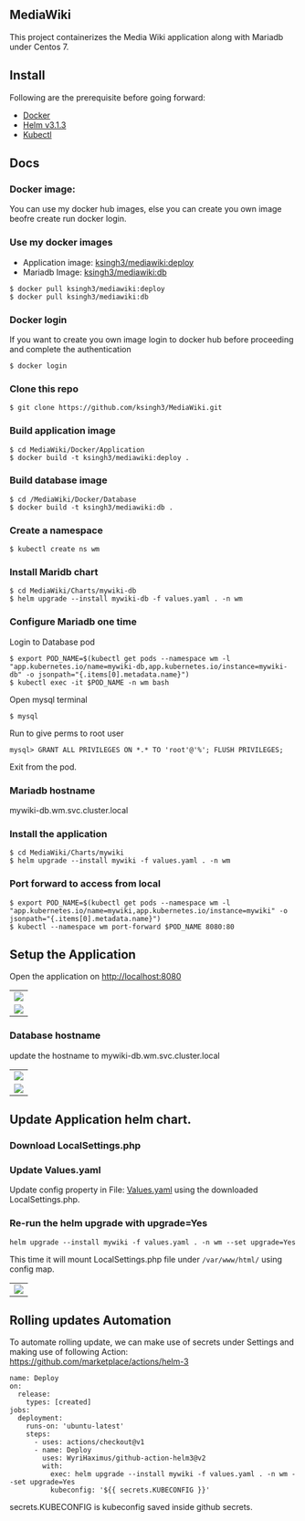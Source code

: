 ## MediaWiki

This project containerizes the Media Wiki application along with Mariadb under Centos 7.

## Install

Following are the prerequisite before going forward:
- [Docker](https://docs.docker.com/engine/install/ubuntu/)
- [Helm v3.1.3](https://helm.sh/docs/intro/install/) 
- [Kubectl](https://kubernetes.io/docs/tasks/tools/install-kubectl/) 

## Docs

### Docker image:
You can use my docker hub images, else you can create you own image beofre create run docker login.

### Use my docker images
- Application image: [ksingh3/mediawiki:deploy](https://hub.docker.com/layers/ksingh3/mediawiki/tags/)
- Mariadb Image: [ksingh3/mediawiki:db](https://hub.docker.com/layers/ksingh3/mediawiki/tags/)

```shell
$ docker pull ksingh3/mediawiki:deploy
$ docker pull ksingh3/mediawiki:db
```

### Docker login
If you want to create you own image login to docker hub before proceeding and complete the authentication

```shell
$ docker login
```
### Clone this repo 
```shell
$ git clone https://github.com/ksingh3/MediaWiki.git
```

### Build application image
```shell
$ cd MediaWiki/Docker/Application
$ docker build -t ksingh3/mediawiki:deploy .
```

### Build database image 
```shell
$ cd /MediaWiki/Docker/Database
$ docker build -t ksingh3/mediawiki:db .
```

### Create a namespace 
```shell
$ kubectl create ns wm
```

### Install Maridb chart
``` shell
$ cd MediaWiki/Charts/mywiki-db
$ helm upgrade --install mywiki-db -f values.yaml . -n wm
```

### Configure Mariadb one time
Login to Database pod 
``` shell
$ export POD_NAME=$(kubectl get pods --namespace wm -l "app.kubernetes.io/name=mywiki-db,app.kubernetes.io/instance=mywiki-db" -o jsonpath="{.items[0].metadata.name}")
$ kubectl exec -it $POD_NAME -n wm bash
```

Open mysql terminal
```shell
$ mysql
```

Run to give perms to root user
```shell
mysql> GRANT ALL PRIVILEGES ON *.* TO 'root'@'%'; FLUSH PRIVILEGES;
```
Exit from the pod.

### Mariadb hostname
mywiki-db.wm.svc.cluster.local


### Install the application
```shell
$ cd MediaWiki/Charts/mywiki
$ helm upgrade --install mywiki -f values.yaml . -n wm
```

### Port forward to access from local
 ```shell
 $ export POD_NAME=$(kubectl get pods --namespace wm -l "app.kubernetes.io/name=mywiki,app.kubernetes.io/instance=mywiki" -o jsonpath="{.items[0].metadata.name}")
 $ kubectl --namespace wm port-forward $POD_NAME 8080:80
```

## Setup the Application 
Open the application on [http://localhost:8080](http://localhost:8080)
<table>
  <tr>
    <td><img src="Screenshots/Capture1.JPG"></td>
 </tr>
 <tr>
    <td><img src="Screenshots/Capture2.JPG"></td>
 </tr>
 </table>

### Database hostname
update the hostname to mywiki-db.wm.svc.cluster.local

<table>
  <tr>
    <td><img src="Screenshots/Capture3.JPG"></td>
 </tr>
 <tr>
    <td><img src="Screenshots/Capture4.JPG"></td>
 </tr>
 </table>

## Update Application helm chart.
### Download LocalSettings.php
### Update Values.yaml
Update config property in File: [Values.yaml](https://github.com/ksingh3/MediaWiki/blob/3dc5d3103759b4c2bd52975859ec31468606ec89/Charts/mywiki/values.yaml#L40-L138) using the downloaded LocalSettings.php.

### Re-run the helm upgrade with upgrade=Yes
```shell
helm upgrade --install mywiki -f values.yaml . -n wm --set upgrade=Yes
```
This time it will mount LocalSettings.php file under `/var/www/html/` using config map.

<table>
  <tr>
    <td><img src="Screenshots/Capture5.JPG"></td>
 </tr>
 </table>


## Rolling updates Automation
To automate rolling update, we can make use of secrets under Settings and making use of following 
Action: https://github.com/marketplace/actions/helm-3
``` shell
name: Deploy
on:
  release:
    types: [created]
jobs:
  deployment:
    runs-on: 'ubuntu-latest'
    steps:
      - uses: actions/checkout@v1
      - name: Deploy
        uses: WyriHaximus/github-action-helm3@v2
        with:
          exec: helm upgrade --install mywiki -f values.yaml . -n wm --set upgrade=Yes
          kubeconfig: '${{ secrets.KUBECONFIG }}'
```
secrets.KUBECONFIG is kubeconfig saved inside github secrets.
